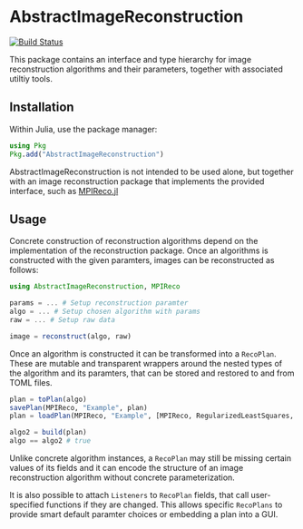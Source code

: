 # AbstractImageReconstruction

[![Build Status](https://github.com/JuliaImageRecon/AbstractImageReconstruction.jl/actions/workflows/CI.yml/badge.svg?branch=main)](https://github.com/JuliaImageRecon/AbstractImageReconstruction.jl/actions/workflows/CI.yml?query=branch%3Amain)

This package contains an interface and type hierarchy for image reconstruction algorithms and their parameters, together with associated utiltiy tools.

## Installation

Within Julia, use the package manager:
```julia
using Pkg
Pkg.add("AbstractImageReconstruction")
```
AbstractImageReconstruction is not intended to be used alone, but together with an image reconstruction package that implements the provided interface, such as [MPIReco.jl](https://github.com/MagneticParticleImaging/MPIReco.jl)

## Usage
Concrete construction of reconstruction algorithms depend on the implementation of the reconstruction package. Once an algorithms is constructed with the given paramters, images can be reconstructed as follows:
```julia
using AbstractImageReconstruction, MPIReco

params = ... # Setup reconstruction paramter
algo = ... # Setup chosen algorithm with params
raw = ... # Setup raw data

image = reconstruct(algo, raw)
```
Once an algorithm is constructed it can be transformed into a `RecoPlan`. These are mutable and transparent wrappers around the nested types of the algorithm and its paramters, that can be stored and restored to and from TOML files.

```julia
plan = toPlan(algo)
savePlan(MPIReco, "Example", plan)
plan = loadPlan(MPIReco, "Example", [MPIReco, RegularizedLeastSquares, MPIFiles])

algo2 = build(plan)
algo == algo2 # true
```
Unlike concrete algorithm instances, a `RecoPlan` may still be missing certain values of its fields and it can encode the structure of an image reconstruction algorithm without concrete parameterization.

It is also possible to attach `Listeners` to `RecoPlan` fields, that call user-specified functions if they are changed. This allows specific `RecoPlans` to provide smart default paramter choices or embedding a plan into a GUI.